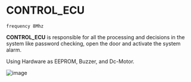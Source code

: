 # CONTROL_ECU 
```
frequency 8Mhz
```
**CONTROL_ECU** is responsible for all the processing and decisions in the system 
like password checking, open the door and activate the system alarm.

Using Hardware as EEPROM, Buzzer, and Dc-Motor.

![image](https://github.com/YoussefGobran/Door_Locker_Security_Systems/assets/132088403/90fbf803-525d-434d-9235-019aeeb18437)
